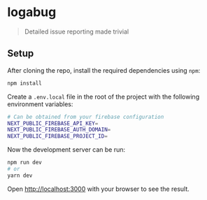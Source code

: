 # logabug

> Detailed issue reporting made trivial
## Setup

After cloning the repo, install the required dependencies using `npm`:

```bash
npm install
```

Create a `.env.local` file in the root of the project with the following environment variables:

```bash
# Can be obtained from your firebase configuration
NEXT_PUBLIC_FIREBASE_API_KEY=
NEXT_PUBLIC_FIREBASE_AUTH_DOMAIN=
NEXT_PUBLIC_FIREBASE_PROJECT_ID=
```

Now the development server can be run:

```bash
npm run dev
# or
yarn dev
```

Open [http://localhost:3000](http://localhost:3000) with your browser to see the result.


